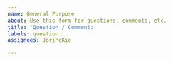 ```yaml
---
name: General Purpose
about: Use this form for questions, comments, etc.
title: 'Question / Comment:'
labels: question
assignees: JorjMcKie

---
```



